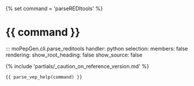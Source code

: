 {% set command = 'parseREDItools' %}
# {{ command }}

::: moPepGen.cli.parse_reditools
	handler: python
    selection:
      members: false
    rendering:
      show_root_heading: false
      show_source: false

{% include 'partials/_caution_on_reference_version.md' %}

```
{{ parse_vep_help(command) }}
```
